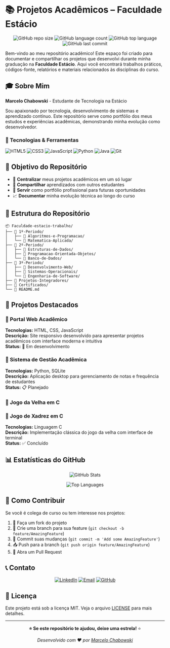 # 📚 Projetos Acadêmicos – Faculdade Estácio

<div align="center">

![GitHub repo size](https://img.shields.io/github/repo-size/marcelochabowski/Faculdade-estacio-trabalho)
![GitHub language count](https://img.shields.io/github/languages/count/marcelochabowski/Faculdade-estacio-trabalho)
![GitHub top language](https://img.shields.io/github/languages/top/marcelochabowski/Faculdade-estacio-trabalho)
![GitHub last commit](https://img.shields.io/github/last-commit/marcelochabowski/Faculdade-estacio-trabalho)

</div>

Bem-vindo ao meu repositório acadêmico! Este espaço foi criado para documentar e compartilhar os projetos que desenvolvi durante minha graduação na **Faculdade Estácio**. Aqui você encontrará trabalhos práticos, códigos-fonte, relatórios e materiais relacionados às disciplinas do curso.

## 🎓 Sobre Mim

**Marcelo Chabowski** - Estudante de Tecnologia na Estácio

Sou apaixonado por tecnologia, desenvolvimento de sistemas e aprendizado contínuo. Este repositório serve como portfólio dos meus estudos e experiências acadêmicas, demonstrando minha evolução como desenvolvedor.

### 🔧 Tecnologias & Ferramentas
![HTML5](https://img.shields.io/badge/-HTML5-E34F26?style=flat-square&logo=html5&logoColor=white)
![CSS3](https://img.shields.io/badge/-CSS3-1572B6?style=flat-square&logo=css3)
![JavaScript](https://img.shields.io/badge/-JavaScript-F7DF1E?style=flat-square&logo=javascript&logoColor=black)
![Python](https://img.shields.io/badge/-Python-3776AB?style=flat-square&logo=python&logoColor=white)
![Java](https://img.shields.io/badge/-Java-007396?style=flat-square&logo=java)
![Git](https://img.shields.io/badge/-Git-F05032?style=flat-square&logo=git&logoColor=white)

## 💼 Objetivo do Repositório

- 🎯 **Centralizar** meus projetos acadêmicos em um só lugar
- 🤝 **Compartilhar** aprendizados com outros estudantes
- 💼 **Servir** como portfólio profissional para futuras oportunidades
- 📈 **Documentar** minha evolução técnica ao longo do curso

## 📁 Estrutura do Repositório

```
📦 Faculdade-estacio-trabalho/
├── 📂 1º-Periodo/
│   ├── 📂 Algoritmos-e-Programacao/
│   └── 📂 Matematica-Aplicada/
├── 📂 2º-Periodo/
│   ├── 📂 Estruturas-de-Dados/
│   ├── 📂 Programacao-Orientada-Objetos/
│   └── 📂 Banco-de-Dados/
├── 📂 3º-Periodo/
│   ├── 📂 Desenvolvimento-Web/
│   ├── 📂 Sistemas-Operacionais/
│   └── 📂 Engenharia-de-Software/
├── 📂 Projetos-Integradores/
├── 📂 Certificados/
└── 📄 README.md
```

## 🚀 Projetos Destacados

### 🌟 Portal Web Acadêmico
**Tecnologias:** HTML, CSS, JavaScript  
**Descrição:** Site responsivo desenvolvido para apresentar projetos acadêmicos com interface moderna e intuitiva  
**Status:** 🔄 Em desenvolvimento

### 🌟 Sistema de Gestão Acadêmica
**Tecnologias:** Python, SQLite  
**Descrição:** Aplicação desktop para gerenciamento de notas e frequência de estudantes  
**Status:** 📋 Planejado

### 🌟 Jogo da Velha em C
### 🌟 Jogo de Xadrez em C
**Tecnologias:** Linguagem C  
**Descrição:** Implementação clássica do jogo da velha com interface de terminal  
**Status:** ✅ Concluído

## 📊 Estatísticas do GitHub

<div align="center">

![GitHub Stats](https://github-readme-stats.vercel.app/api?username=marcelochabowski&show_icons=true&theme=radical)

![Top Languages](https://github-readme-stats.vercel.app/api/top-langs/?username=marcelochabowski&layout=compact&theme=radical)

</div>

## 🤝 Como Contribuir

Se você é colega de curso ou tem interesse nos projetos:

1. 🍴 Faça um fork do projeto
2. 🌱 Crie uma branch para sua feature (`git checkout -b feature/AmazingFeature`)
3. 📝 Commit suas mudanças (`git commit -m 'Add some AmazingFeature'`)
4. 📤 Push para a branch (`git push origin feature/AmazingFeature`)
5. 🔄 Abra um Pull Request

## 📞 Contato

<div align="center">

[![LinkedIn](https://img.shields.io/badge/-LinkedIn-0077B5?style=for-the-badge&logo=linkedin&logoColor=white)](https://linkedin.com/in/seu-perfil)
[![Email](https://img.shields.io/badge/-Email-D14836?style=for-the-badge&logo=gmail&logoColor=white)](mailto:seu-email@exemplo.com)
[![GitHub](https://img.shields.io/badge/-GitHub-181717?style=for-the-badge&logo=github)](https://github.com/marcelochabowski)

</div>

## 📄 Licença

Este projeto está sob a licença MIT. Veja o arquivo [LICENSE](LICENSE) para mais detalhes.

---

<div align="center">

**⭐ Se este repositório te ajudou, deixe uma estrela!** ⭐

*Desenvolvido com ❤️ por [Marcelo Chabowski](https://github.com/marcelochabowski)*

</div>

